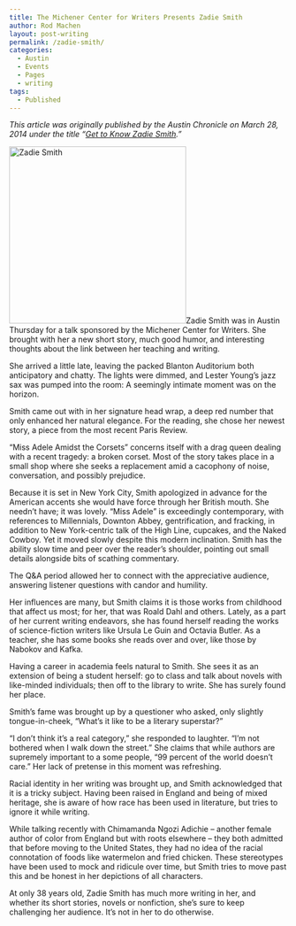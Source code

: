```yaml
---
title: The Michener Center for Writers Presents Zadie Smith
author: Rod Machen
layout: post-writing
permalink: /zadie-smith/
categories:
  - Austin
  - Events
  - Pages
  - writing
tags:
  - Published
---
```

*This article was originally published by the Austin Chronicle on March 28, 2014 under the title &#8220;<a href="http://www.austinchronicle.com/daily/books/2014-03-28/get-to-know-zadie-smith/print/" target="_blank">Get to Know Zadie Smith</a>.&#8221;*

<p dir="ltr">
  <img class="alignright size-full wp-image-606" alt="Zadie Smith" src="http://words.rodmachen.com/wp-content/uploads/2014/03/Zadie-Smith.jpg" width="320" height="320" />Zadie Smith was in Austin Thursday for a talk sponsored by the Michener Center for Writers. She brought with her a new short story, much good humor, and interesting thoughts about the link between her teaching and writing.
</p>

<p dir="ltr">
  She arrived a little late, leaving the packed Blanton Auditorium both anticipatory and chatty. The lights were dimmed, and Lester Young&#8217;s jazz sax was pumped into the room: A seemingly intimate moment was on the horizon.<!--more-->
</p>

<p dir="ltr">
  Smith came out with in her signature head wrap, a deep red number that only enhanced her natural elegance. For the reading, she chose her newest story, a piece from the most recent Paris Review.
</p>

<p dir="ltr">
  &#8220;Miss Adele Amidst the Corsets&#8221; concerns itself with a drag queen dealing with a recent tragedy: a broken corset. Most of the story takes place in a small shop where she seeks a replacement amid a cacophony of noise, conversation, and possibly prejudice.
</p>

<p dir="ltr">
  Because it is set in New York City, Smith apologized in advance for the American accents she would have force through her British mouth. She needn&#8217;t have; it was lovely. &#8220;Miss Adele&#8221; is exceedingly contemporary, with references to Millennials, Downton Abbey, gentrification, and fracking, in addition to New York-centric talk of the High Line, cupcakes, and the Naked Cowboy. Yet it moved slowly despite this modern inclination. Smith has the ability slow time and peer over the reader&#8217;s shoulder, pointing out small details alongside bits of scathing commentary.
</p>

<p dir="ltr">
  The Q&A period allowed her to connect with the appreciative audience, answering listener questions with candor and humility.
</p>

<p dir="ltr">
  Her influences are many, but Smith claims it is those works from childhood that affect us most; for her, that was Roald Dahl and others. Lately, as a part of her current writing endeavors, she has found herself reading the works of science-fiction writers like Ursula Le Guin and Octavia Butler. As a teacher, she has some books she reads over and over, like those by Nabokov and Kafka.
</p>

<p dir="ltr">
  Having a career in academia feels natural to Smith. She sees it as an extension of being a student herself: go to class and talk about novels with like-minded individuals; then off to the library to write. She has surely found her place.
</p>

<p dir="ltr">
  Smith’s fame was brought up by a questioner who asked, only slightly tongue-in-cheek, &#8220;What&#8217;s it like to be a literary superstar?&#8221;
</p>

<p dir="ltr">
  &#8220;I don&#8217;t think it&#8217;s a real category,&#8221; she responded to laughter. &#8220;I&#8217;m not bothered when I walk down the street.&#8221; She claims that while authors are supremely important to a some people, &#8220;99 percent of the world doesn&#8217;t care.&#8221; Her lack of pretense in this moment was refreshing.
</p>

<p dir="ltr">
  Racial identity in her writing was brought up, and Smith acknowledged that it is a tricky subject. Having been raised in England and being of mixed heritage, she is aware of how race has been used in literature, but tries to ignore it while writing.
</p>

<p dir="ltr">
  While talking recently with Chimamanda Ngozi Adichie – another female author of color from England but with roots elsewhere – they both admitted that before moving to the United States, they had no idea of the racial connotation of foods like watermelon and fried chicken. These stereotypes have been used to mock and ridicule over time, but Smith tries to move past this and be honest in her depictions of all characters.
</p>

<p dir="ltr">
  At only 38 years old, Zadie Smith has much more writing in her, and whether its short stories, novels or nonfiction, she’s sure to keep challenging her audience. It’s not in her to do otherwise.
</p>